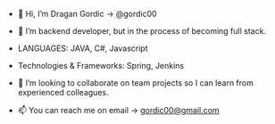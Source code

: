 - 👋 Hi, I’m Dragan Gordic -> @gordic00

- 👀 I’m backend developer, but in the process of becoming full stack.

- LANGUAGES:
    JAVA, C#, Javascript

- Technologies & Frameworks:
    Spring, Jenkins

- 💞️ I’m looking to collaborate on team projects so I can learn from experienced colleagues.
- 📫 You can reach me on email -> gordic00@gmail.com
